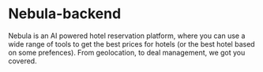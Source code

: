 # Nebula-backend
Nebula is an AI powered hotel reservation platform, where you can use a wide range of tools to get the best prices for hotels (or the best hotel based on some prefences). From geolocation, to deal management, we got you covered.
